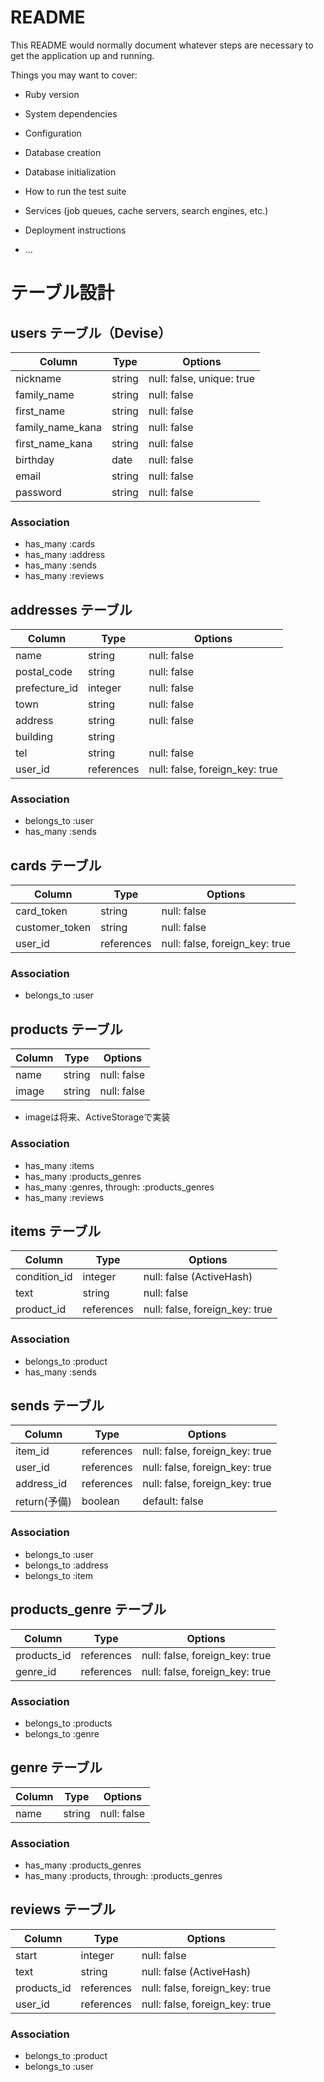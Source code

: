 # README

This README would normally document whatever steps are necessary to get the
application up and running.

Things you may want to cover:

* Ruby version

* System dependencies

* Configuration

* Database creation

* Database initialization

* How to run the test suite

* Services (job queues, cache servers, search engines, etc.)

* Deployment instructions

* ...



# テーブル設計

## users テーブル（Devise）

| Column            | Type   | Options                   |
| ----------------- | ------ | ------------------------- |
| nickname          | string | null: false, unique: true |
| family_name       | string | null: false               |
| first_name        | string | null: false               |
| family_name_kana  | string | null: false               |
| first_name_kana   | string | null: false               |
| birthday          | date   | null: false               |
| email             | string | null: false               |
| password          | string | null: false               |

### Association

- has_many :cards
- has_many :address
- has_many :sends
- has_many :reviews

## addresses テーブル

| Column        | Type        | Options                        |
| ------------- | ----------- | ------------------------------ |
| name          | string      | null: false                    |
| postal_code   | string      | null: false                    |
| prefecture_id | integer     | null: false                    |
| town          | string      | null: false                    |
| address       | string      | null: false                    |
| building      | string      |                                |
| tel           | string      | null: false                    |
| user_id       | references  | null: false, foreign_key: true |

### Association

- belongs_to :user
- has_many :sends

## cards テーブル

| Column          | Type        | Options                        |
| --------------- | ----------- | ------------------------------ |
| card_token      | string      | null: false                    |
| customer_token  | string      | null: false                    |
| user_id         | references  | null: false, foreign_key: true |

### Association

- belongs_to :user

## products テーブル

| Column  | Type    | Options     |
| ------- | ------- | ----------- |
| name    | string  | null: false |
| image   | string  | null: false |
* imageは将来、ActiveStorageで実装

### Association

- has_many :items
- has_many :products_genres
- has_many :genres, through: :products_genres
- has_many :reviews

## items テーブル

| Column        | Type        | Options                        |
| ------------- | ----------- | ------------------------------ |
| condition_id  | integer     | null: false (ActiveHash)       |
| text          | string      | null: false                    |
| product_id    | references  | null: false, foreign_key: true |

### Association

- belongs_to :product
- has_many :sends

## sends テーブル

| Column        | Type        | Options                        |
| ------------- | ----------- | ------------------------------ |
| item_id       | references  | null: false, foreign_key: true |
| user_id       | references  | null: false, foreign_key: true |
| address_id    | references  | null: false, foreign_key: true |
| return(予備)  | boolean     | default: false                 |

### Association

- belongs_to :user
- belongs_to :address
- belongs_to :item

## products_genre テーブル

| Column      | Type        | Options                        |
| ----------- | ----------- | ------------------------------ |
| products_id | references  | null: false, foreign_key: true |
| genre_id    | references  | null: false, foreign_key: true |

### Association

- belongs_to :products
- belongs_to :genre

## genre テーブル

| Column  | Type    | Options     |
| ------- | ------- | ----------- |
| name    | string  | null: false |

### Association

- has_many :products_genres
- has_many :products, through: :products_genres

## reviews テーブル

| Column      | Type        | Options                        |
| ----------- | ----------- | ------------------------------ |
| start       | integer     | null: false                    |
| text        | string      | null: false (ActiveHash)       |
| products_id | references  | null: false, foreign_key: true |
| user_id     | references  | null: false, foreign_key: true |

### Association

- belongs_to :product
- belongs_to :user

